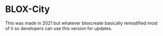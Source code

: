 # BLOX-City
This was made in 2021 but whatever bloxcreate basically remodified most of it so developers can use this version for updates.
